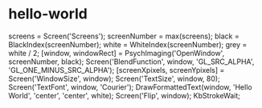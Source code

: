 # hello-world
screens = Screen('Screens');
screenNumber = max(screens);
black = BlackIndex(screenNumber);
white = WhiteIndex(screenNumber);
grey = white / 2;
[window, windowRect] = PsychImaging('OpenWindow', screenNumber, black);
Screen('BlendFunction', window, 'GL_SRC_ALPHA', 'GL_ONE_MINUS_SRC_ALPHA');
[screenXpixels, screenYpixels] = Screen('WindowSize', window);
Screen('TextSize', window, 80);
Screen('TextFont', window, 'Courier');
DrawFormattedText(window, 'Hello World', 'center', 'center', white);
Screen('Flip', window);
KbStrokeWait;
